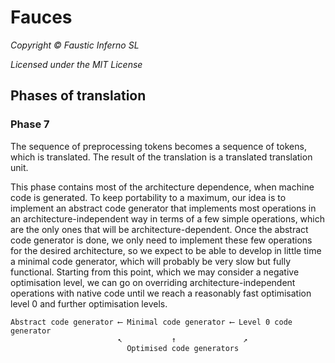 # Fauces

*Copyright © Faustic Inferno SL*

*Licensed under the MIT License*

## Phases of translation

### Phase 7

The sequence of preprocessing tokens becomes a sequence of tokens, which is
translated. The result of the translation is a translated translation unit.

This phase contains most of the architecture dependence, when machine code is
generated. To keep portability to a maximum, our idea is to implement an
abstract code generator that implements most operations in an
architecture-independent way in terms of a few simple operations, which are the
only ones that will be architecture-dependent. Once the abstract code generator
is done, we only need to implement these few operations for the desired
architecture, so we expect to be able to develop in little time a minimal code
generator, which will probably be very slow but fully functional. Starting from
this point, which we may consider a negative optimisation level, we can go on
overriding architecture-independent operations with native code until we reach a reasonably fast optimisation level 0 and further optimisation levels.


    Abstract code generator ⟵ Minimal code generator ⟵ Level 0 code generator
                            ↖︎           ↑               ↗︎
                              Optimised code generators

